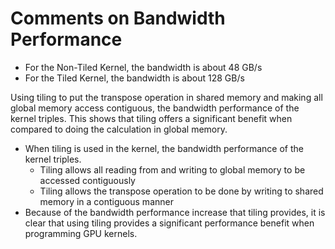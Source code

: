 # Comments on Bandwidth Performance

- For the Non-Tiled Kernel, the bandwidth is about 48 GB/s
- For the Tiled Kernel, the bandwidth is about 128 GB/s

Using tiling to put the transpose operation in shared memory and making all global memory access contiguous, the bandwidth performance of the kernel triples. This shows that tiling offers a significant benefit when compared to doing the calculation in global memory.

- When tiling is used in the kernel, the bandwidth performance of the kernel triples.
    - Tiling allows all reading from and writing to global memory to be accessed contiguously
    - Tiling allows the transpose operation to be done by writing to shared memory in a contiguous manner
- Because of the bandwidth performance increase that tiling provides, it is clear that using tiling provides a significant performance benefit when programming GPU kernels.